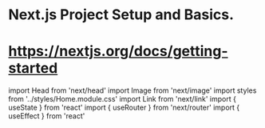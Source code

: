 # Next.js Project Setup and Basics.

# https://nextjs.org/docs/getting-started

import Head from 'next/head'
import Image from 'next/image'
import styles from '../styles/Home.module.css'
import Link from 'next/link'
import { useState } from 'react'
import { useRouter } from 'next/router'
import { useEffect } from 'react'
